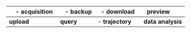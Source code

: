|     - acquisition  |     - backup  |   - download |      preview |
|         :-----        |     :---        |        :---     |      :---      |
| **upload**  |  **query**  | - **trajectory**  |   **data analysis** |     
